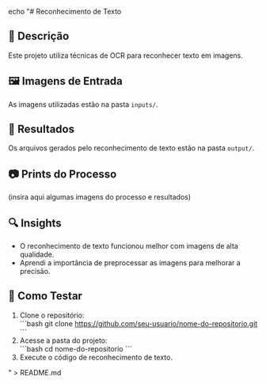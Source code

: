 echo "# Reconhecimento de Texto

## 📌 Descrição
Este projeto utiliza técnicas de OCR para reconhecer texto em imagens.

## 🖼️ Imagens de Entrada
As imagens utilizadas estão na pasta `inputs/`.

## 📝 Resultados
Os arquivos gerados pelo reconhecimento de texto estão na pasta `output/`.

## 📷 Prints do Processo
(insira aqui algumas imagens do processo e resultados)

## 🔍 Insights
- O reconhecimento de texto funcionou melhor com imagens de alta qualidade.
- Aprendi a importância de preprocessar as imagens para melhorar a precisão.

## 🚀 Como Testar
1. Clone o repositório:  
   \`\`\`bash
   git clone https://github.com/seu-usuario/nome-do-repositorio.git
   \`\`\`
2. Acesse a pasta do projeto:  
   \`\`\`bash
   cd nome-do-repositorio
   \`\`\`
3. Execute o código de reconhecimento de texto.

" > README.md
